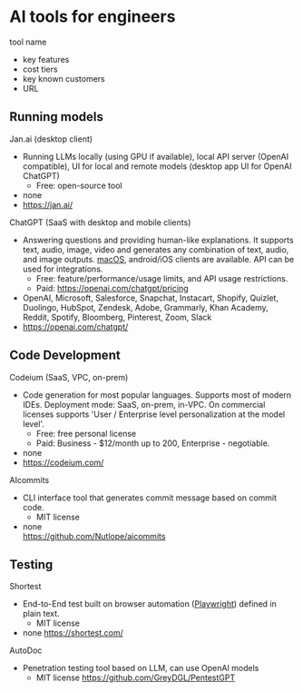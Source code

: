 # AI tools for engineers

tool name
+ key features
+ cost tiers
+ key known customers
+ URL

## Running models 
Jan.ai (desktop client)
+ Running LLMs locally (using GPU if available), local API server (OpenAI compatible), UI for local and remote models (desktop app UI for OpenAI ChatGPT)
  + Free: open-source tool
+ none
+ https://jan.ai/

ChatGPT (SaaS with desktop and mobile clients)
+ Answering questions and providing human-like explanations. It supports text, audio, image, video and generates any combination of text, audio, and image outputs. [macOS](https://openai.com/chatgpt/download/), android/iOS clients are available. API can be used for integrations.
  + Free: feature/performance/usage limits, and API usage restrictions.
  + Paid: https://openai.com/chatgpt/pricing
+ OpenAI, Microsoft, Salesforce, Snapchat, Instacart, Shopify, Quizlet, Duolingo, HubSpot, Zendesk, Adobe, Grammarly, Khan Academy, Reddit, Spotify, Bloomberg, Pinterest, Zoom, Slack
+ https://openai.com/chatgpt/

## Code Development
Codeium (SaaS, VPC, on-prem)
+ Code generation for most popular languages. Supports most of modern IDEs. Deployment mode: SaaS, on-prem, in-VPC. On commercial licenses supports 'User / Enterprise level personalization at the model level'.
  + Free: free personal license
  + Paid: Business - $12/month up to 200, Enterprise - negotiable.
+ none
+ https://codeium.com/

AIcommits
+ CLI interface tool that generates commit message based on commit code.
  + MIT license
+ none      
https://github.com/Nutlope/aicommits

  
## Testing
Shortest 
+ End-to-End test built on browser automation ([Playwright](https://playwright.dev/)) defined in plain text.
  + MIT license 
+ none 
https://shortest.com/

AutoDoc
+ Penetration testing tool based on LLM, can use OpenAI models  
  + MIT license
https://github.com/GreyDGL/PentestGPT
